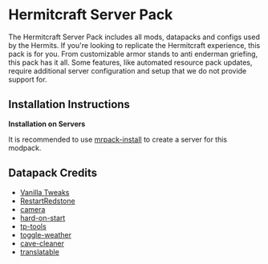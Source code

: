 # Hermitcraft Server Pack

The Hermitcraft Server Pack includes all mods, datapacks and configs used by the Hermits.
If you're looking to replicate the Hermitcraft experience, this pack is for you.
From customizable armor stands to anti enderman griefing, this pack has it all.
Some features, like automated resource pack updates, require additional server configuration and setup that we do not provide support for.

## Installation Instructions

**Installation on Servers**

It is recommended to use [mrpack-install](https://github.com/nothub/mrpack-install) to create a server for this modpack.

## Datapack Credits

- [Vanilla Tweaks](https://vanillatweaks.net/)
- [RestartRedstone](https://github.com/hermitcraft-official/RestartRedstone)
- [camera](https://github.com/hermitcraft-official/camera)
- [hard-on-start](https://github.com/hermitcraft-official/hard-on-start)
- [tp-tools](https://github.com/hermitcraft-official/tp-tools)
- [toggle-weather](https://github.com/hermitcraft-official/toggle-weather)
- [cave-cleaner](https://github.com/hermitcraft-official/cave-cleaner)
- [translatable](https://github.com/MukiTanuki/translatable)

